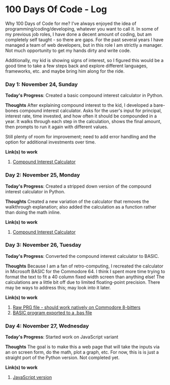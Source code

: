 # 100 Days Of Code - Log

Why 100 Days of Code for me?
I've always enjoyed the idea of programming/coding/developing, whatever you want to call it. In some of my previous job roles, I have done a decent amount of coding, but am completely self taught - so there are gaps. For the past several years I have managed a team of web developers, but in this role I am strictly a manager. Not much opportunity to get my hands dirty and write code.  

Additionally, my kid is showing signs of interest, so I figured this would be a good time to take a few steps back and explore different languages, frameworks, etc. and maybe bring him along for the ride. 

### Day 1: November 24, Sunday

**Today's Progress**: Created a basic compound interest calculator in Python.

**Thoughts** After explaining compound interest to the kid, I developed a bare-bones compound interest calculator. Asks for the user's input for principal, interest rate, time invested, and how often it should be compounded in a year. It walks through each step in the calculation, shows the final amount, then prompts to run it again with different values. 

Still plenty of room for improvement; need to add error handling and the option for additional investments over time. 

**Link(s) to work**
1. [Compound Interest Calculator](https://github.com/lanedenson/compound-interest-calculator/blob/main/interest.py)

### Day 2: November 25, Monday

**Today's Progress**: Created a stripped down version of the compound interest calculator in Python.

**Thoughts** Created a new variation of the calculator that removes the walkthrough explanation; also added the calculation as a function rather than doing the math inline.

**Link(s) to work**
1. [Compound Interest Calculator](https://github.com/lanedenson/compound-interest-calculator/blob/main/interest-less-detail.py)

### Day 3: November 26, Tuesday

**Today's Progress**: Converted the compound interest calculator to BASIC. 

**Thoughts** Because I am a fan of retro-computing, I recreated the calculator in Microsoft BASIC for the Commodore 64. I think I spent more time trying to format the text to fit a 40 column fixed width screen than anything else! The calculations are a little bit off due to limited floating-point precision. There may be ways to address this; may look into it later.  

**Link(s) to work**
1. [Raw PRG file - should work natively on Commodore 8-bitters](https://github.com/lanedenson/compound-interest-calculator/blob/main/compoundinterest.prg)
2. [BASIC program exported to a .bas file](https://github.com/lanedenson/compound-interest-calculator/blob/main/compound-interest.bas)

### Day 4: November 27, Wednesday

**Today's Progress**: Started work on JavaScript variant

**Thoughts** The goal is to make this a web page that will take the inputs via an on screen form, do the math, plot a graph, etc. For now, this is is just a straight port of the Python version. Not completed yet.

**Link(s) to work**
1. [JavaScript version](https://github.com/lanedenson/compound-interest-calculator/blob/main/interest-less-detail.js)
